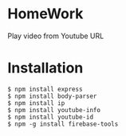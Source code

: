 # HomeWork
Play video from Youtube URL

# Installation
    $ npm install express
    $ npm install body-parser
    $ npm install ip
    $ npm install youtube-info
    $ npm install youtube-id
    $ npm -g install firebase-tools
    
